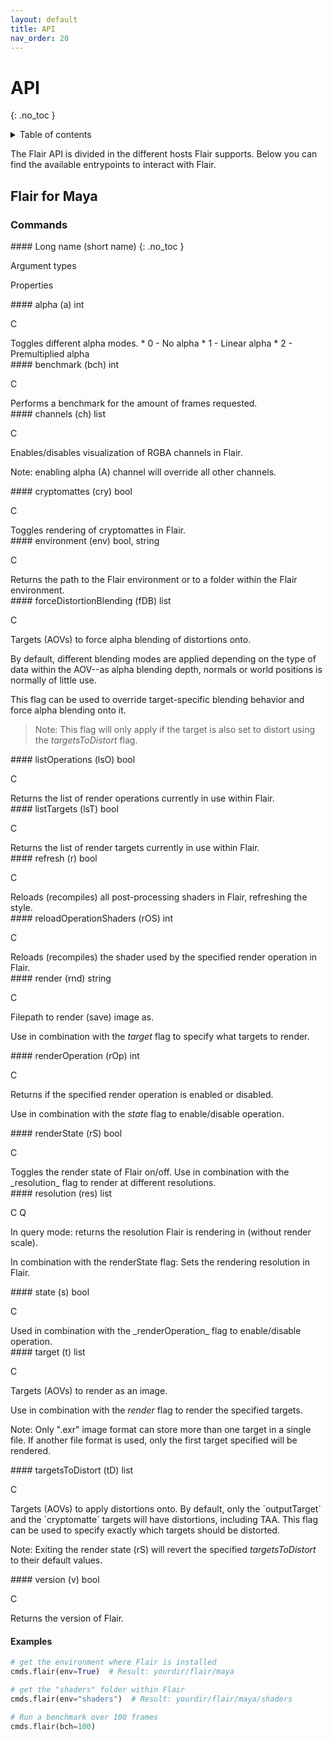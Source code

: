 ```yaml
---
layout: default
title: API
nav_order: 20
---
```


# API
{: .no_toc }

<details close markdown="block">
  <summary>
    Table of contents
  </summary>
  {: .text-delta }
1. TOC
{:toc}
</details>

The Flair API is divided in the different hosts Flair supports. Below you can find the available entrypoints to interact with Flair.

## Flair for Maya
### Commands
<div class="maya-api" markdown="1">
<div class="maya-api-flag api-header" markdown="1">
#### Long name (short name)
{: .no_toc }

Argument types

Properties
</div>


<div class="maya-api-flag" markdown="1">
#### alpha  (a)  
int

C
</div>
Toggles different alpha modes.  
* 0 - No alpha
* 1 - Linear alpha
* 2 - Premultiplied alpha


<div class="maya-api-flag" markdown="1">
#### benchmark (bch)
int

C
</div>
Performs a benchmark for the amount of frames requested.


<div class="maya-api-flag" markdown="1">
#### channels (ch)
list

C
</div>
Enables/disables visualization of RGBA channels in Flair. 

Note: enabling alpha (A) channel will override all other channels.


<div class="maya-api-flag" markdown="1">
#### cryptomattes (cry)
bool

C
</div>
Toggles rendering of cryptomattes in Flair.


<div class="maya-api-flag" markdown="1">
#### environment (env)
bool, string

C
</div>
Returns the path to the Flair environment or to a folder within the Flair environment.


<div class="maya-api-flag" markdown="1">
#### forceDistortionBlending (fDB)
list

C
</div>
Targets (AOVs) to force alpha blending of distortions onto.

By default, different blending modes are applied depending on the type of data within the AOV--as alpha blending depth, normals or world positions is normally of little use.

This flag can be used to override target-specific blending behavior and force alpha blending onto it. 

> Note: This flag will only apply if the target is also set to distort using the _targetsToDistort_ flag.


<div class="maya-api-flag" markdown="1">
#### listOperations (lsO)
bool

C
</div>
Returns the list of render operations currently in use within Flair.


<div class="maya-api-flag" markdown="1">
#### listTargets (lsT)
bool

C
</div>
Returns the list of render targets currently in use within Flair.


<div class="maya-api-flag" markdown="1">
#### refresh (r)
bool

C
</div>
Reloads (recompiles) all post-processing shaders in Flair, refreshing the style.


<div class="maya-api-flag" markdown="1">
#### reloadOperationShaders (rOS)
int

C
</div>
Reloads (recompiles) the shader used by the specified render operation in Flair.


<div class="maya-api-flag" markdown="1">
#### render (rnd)
string

C
</div>
Filepath to render (save) image as.

Use in combination with the _target_ flag to specify what targets to render. 


<div class="maya-api-flag" markdown="1">
#### renderOperation (rOp)
int

C
</div>
Returns if the specified render operation is enabled or disabled.

Use in combination with the _state_ flag to enable/disable operation. 


<div class="maya-api-flag" markdown="1">
#### renderState (rS)
bool

C
</div>
Toggles the render state of Flair on/off.  
Use in combination with the _resolution_ flag to render at different resolutions. 


<div class="maya-api-flag" markdown="1">
#### resolution (res)
list

C Q
</div>
In query mode: returns the resolution Flair is rendering in (without render scale).

In combination with the renderState flag: Sets the rendering resolution in Flair.


<div class="maya-api-flag" markdown="1">
#### state (s)
bool

C
</div>
Used in combination with the _renderOperation_ flag to enable/disable operation.


<div class="maya-api-flag" markdown="1">
#### target (t)
list

C
</div>
Targets (AOVs) to render as an image.

Use in combination with the _render_ flag to render the specified targets. 

Note: Only ".exr" image format can store more than one target in a single file. If another file format is used, only the first target specified will be rendered.


<div class="maya-api-flag" markdown="1">
#### targetsToDistort (tD)
list

C
</div>
Targets (AOVs) to apply distortions onto. By default, only the `outputTarget` and the `cryptomatte` targets will have distortions, including TAA. 
This flag can be used to specify exactly which targets should be distorted.

Note: Exiting the render state (rS) will revert the specified _targetsToDistort_ to their default values.


<div class="maya-api-flag" markdown="1">
#### version (v)
bool

C
</div>
Returns the version of Flair.


</div>

#### Examples
``` python
# get the environment where Flair is installed
cmds.flair(env=True)  # Result: yourdir/flair/maya

# get the "shaders" folder within Flair
cmds.flair(env="shaders")  # Result: yourdir/flair/maya/shaders

# Run a benchmark over 100 frames
cmds.flair(bch=100)
```
